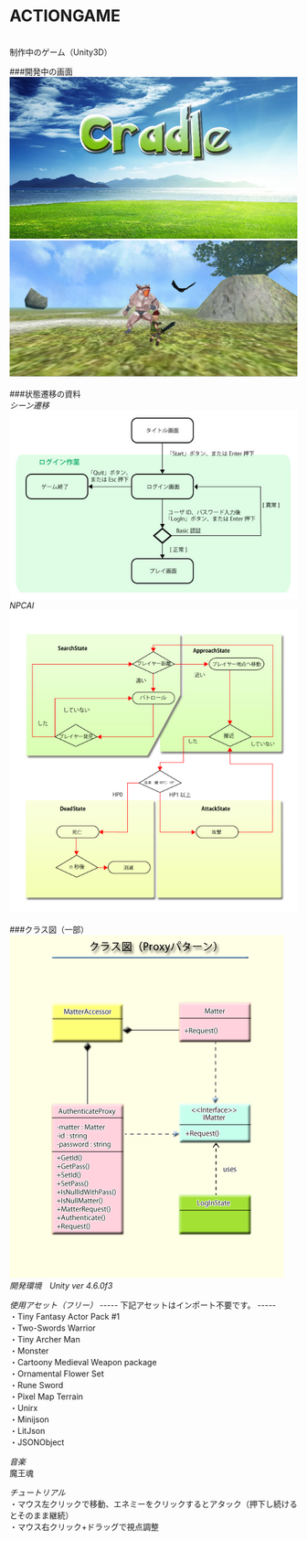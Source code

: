 ACTIONGAME
=========
<br>制作中のゲーム（Unity3D）

###開発中の画面
![image](title.jpg)
![image](3DACTIONGAME.jpg)
<br>
<br>
###状態遷移の資料
<br>
*シーン遷移*
<br>
![image](資料/状態遷移図_タイトル画面~プレイ画面まで.jpg)
<br>
*NPCAI*
<br>
![image](資料/敵NPC状態遷移図.jpg)
<br>
<br>
###クラス図（一部）
<br>
![image](資料/クラス図（Proxyパターン）.png)
<br>
_開発環境　Unity ver 4.6.0f3_

_使用アセット（フリー）_
----- 下記アセットはインポート不要です。 -----
<br>・Tiny Fantasy Actor Pack #1
<br>・Two-Swords Warrior
<br>・Tiny Archer Man
<br>・Monster
<br>・Cartoony Medieval Weapon package
<br>・Ornamental Flower Set
<br>・Rune Sword
<br>・Pixel Map Terrain
<br>・Unirx
<br>・Minijson
<br>・LitJson
<br>・JSONObject

*音楽*
<br>魔王魂

_チュートリアル_
<br>・マウス左クリックで移動、エネミーをクリックするとアタック（押下し続けるとそのまま継続）
<br>・マウス右クリック+ドラッグで視点調整
